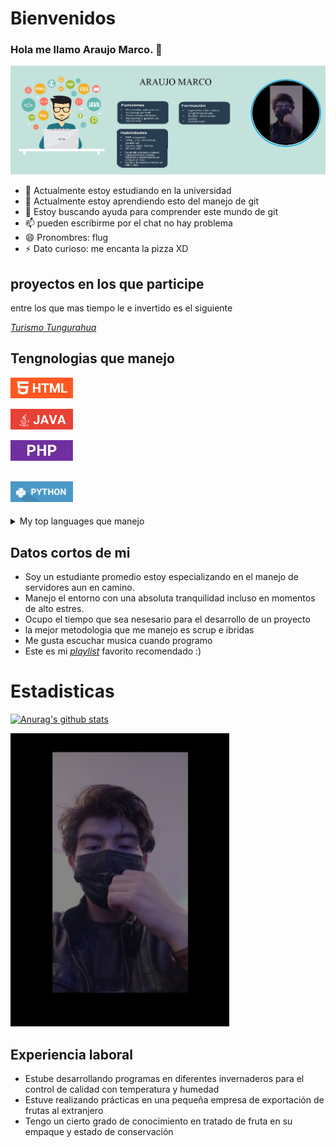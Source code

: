 # Bienvenidos 
### Hola me llamo Araujo Marco. 👋
<img src="saludo_comp.jpg?raw=true" width="800px" padding= "20px">


- 🔭 Actualmente estoy estudiando en la universidad 
- 🌱 Actualmente estoy aprendiendo esto del manejo de git 
- 🤔 Estoy buscando ayuda para comprender este mundo de git 
- 📫 pueden escribirme por el chat no hay problema 
- 😄 Pronombres: flug 
- ⚡ Dato curioso: me encanta la pizza XD
## proyectos en los que participe 
entre los que mas tiempo le e invertido es el siguiente 

   <em><a href="https://github.com/Dhomochevsk/Proyecto_Manejo.git">Turismo Tungurahua</a></em>

## Tengnologias que manejo 
 


<img src="HTML.PNG" width="100px"
margin-top="15px"
margin-right="10px"
margin-left= "10px"
margin-left= "10px">

<img src="JAVA.PNG" width="100px"
margin-top="15px"
margin-right="10px"
margin-left= "10px"
margin-left= "10px">

<img src="PHP.PNG" width="100px"
margin-top="15px"
margin-right="10px"
margin-left= "10px"
margin-left= "10px">

<img src="PYTHON.PNG" width="100px"
margin-top="15px"
margin-right="10px"
margin-left= "10px"
margin-left= "10px">
-
 <details>
<summary>My top languages que manejo</summary>

| Rank | Languages |
|-----:|-----------|
|     1| Javascript|
|     2| Python    |
|     3| SQL       |
|     4| HTML      |
|     5| ARDUINO   |
|     6|  C        |
|     7| C++       |
   
  
</details>

## Datos cortos de mi
- Soy un estudiante promedio estoy especializando en el manejo de servidores aun en camino.
- Manejo el entorno con una absoluta tranquilidad incluso en momentos de alto estres. 
- Ocupo el tiempo que sea nesesario para el desarrollo de un proyecto
- la mejor metodologia que me manejo es scrup e ibridas
- Me gusta escuchar musica cuando programo 
- Este es mi <em><a href="https://open.spotify.com/playlist/3zYIB6vYxlqEcvGP3hc8D8?si=fc65b315263d4f2c">playlist</a></em> favorito recomendado :)

# Estadisticas
[![Anurag's github stats](https://github-readme-stats.vercel.app/api?username=marcoflug)](https://github.com/anuraghazra/github-readme-stats)

<img src="marco.jpeg?raw=true" width="350px"
float= "left"
margin-top="15px"
margin-right="10px"
margin-left= "10px"
margin-left= "10px">
## Experiencia laboral
- Estube desarrollando programas en diferentes invernaderos para el control de calidad con temperatura y humedad
- Estuve realizando prácticas en una pequeña empresa de exportación de frutas al extranjero 
- Tengo un cierto grado de conocimiento en tratado de fruta en su empaque y estado de conservación
